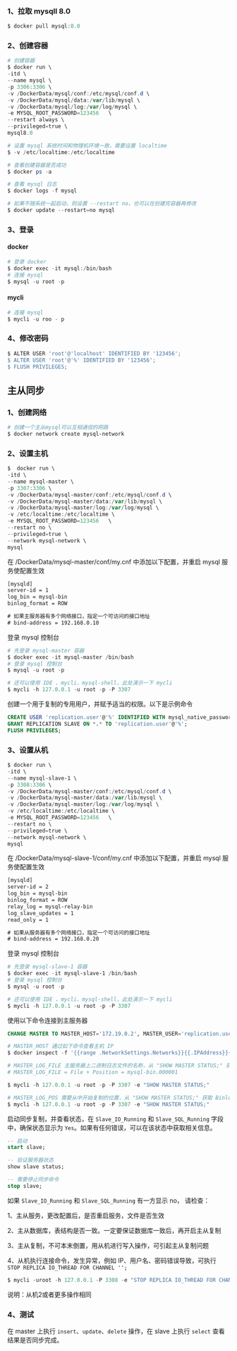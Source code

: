 ### 1、拉取 mysqll 8.0

``` powershell
$ docker pull mysql:8.0
```

### 2、创建容器

``` powershell
# 创建容器
$ docker run \
-itd \
--name mysql \
-p 3306:3306 \
-v /DockerData/mysql/conf:/etc/mysql/conf.d \
-v /DockerData/mysql/data:/var/lib/mysql \
-v /DockerData/mysql/log:/var/log/mysql \
-e MYSQL_ROOT_PASSWORD=123456	\
--restart always \
--privileged=true \
mysql8.0

# 设置 mysql 系统时间和物理机环境一致，需要设置 localtime
$ -v /etc/localtime:/etc/localtime

# 查看创建容器是否成功
$ docker ps -a

# 查看 mysql 日志
$ docker logs -f mysql

# 如果不随系统一起启动，则设置 --restart no，也可以在创建完容器再修改
$ docker update --restart=no mysql
```

### 3、登录

#### docker

``` powershell
# 登录 docker
$ docker exec -it mysql:/bin/bash
# 连接 mysql
$ mysql -u root -p
```

#### mycli

``` powershell
# 连接 mysql
$ mycli -u roo - p
```

### 4、修改密码

``` powershell
$ ALTER USER 'root'@'localhost' IDENTIFIED BY '123456';
$ ALTER USER 'root'@'%' IDENTIFIED BY '123456';
$ FLUSH PRIVILEGES;
```



## 主从同步

### 1、创建网络

``` powershell
# 创建一个主从mysql可以互相通信的网路
$ docker network create mysql-network
```

### 2、设置主机

``` powershell
$  docker run \                                                                                               
-itd \
--name mysql-master \
-p 3307:3306 \
-v /DockerData/mysql-master/conf:/etc/mysql/conf.d \
-v /DockerData/mysql-master/data:/var/lib/mysql \
-v /DockerData/mysql-master/log:/var/log/mysql \
-v /etc/localtime:/etc/localtime \
-e MYSQL_ROOT_PASSWORD=123456   \
--restart no \
--privileged=true \
--network mysql-network \
mysql
```

在 /DockerData/mysql-master/conf/my.cnf 中添加以下配置，并重启 mysql 服务使配置生效

``` tex
[mysqld]
server-id = 1
log_bin = mysql-bin
binlog_format = ROW

# 如果主服务器有多个网络接口，指定一个可访问的接口地址
# bind-address = 192.168.0.10
```

登录 mysql 控制台

``` powershell
# 先登录 mysql-master 容器
$ docker exec -it mysql-master /bin/bash 
# 登录 mysql 控制台
$ mysql -u root -p

# 还可以使用 IDE 、mycli、mysql-shell，此处演示一下 mycli
$ mycli -h 127.0.0.1 -u root -p -P 3307 
```

创建一个用于复制的专用用户，并赋予适当的权限。以下是示例命令

``` sql
CREATE USER 'replication.user'@'%' IDENTIFIED WITH mysql_native_password BY '123456';
GRANT REPLICATION SLAVE ON *.* TO 'replication.user'@'%';
FLUSH PRIVILEGES;
```

### 3、设置从机

``` powershell
$ docker run \                                                                                               
-itd \
--name mysql-slave-1 \
-p 3308:3306 \
-v /DockerData/mysql-master/conf:/etc/mysql/conf.d \
-v /DockerData/mysql-master/data:/var/lib/mysql \
-v /DockerData/mysql-master/log:/var/log/mysql \
-v /etc/localtime:/etc/localtime \
-e MYSQL_ROOT_PASSWORD=123456   \
--restart no \
--privileged=true \
--network mysql-network \
mysql
```

在 /DockerData/mysql-slave-1/conf/my.cnf 中添加以下配置，并重启 mysql 服务使配置生效

``` tex
[mysqld]
server-id = 2
log_bin = mysql-bin
binlog_format = ROW
relay_log = mysql-relay-bin
log_slave_updates = 1
read_only = 1

# 如果从服务器有多个网络接口，指定一个可访问的接口地址
# bind-address = 192.168.0.20
```

登录 mysql 控制台

``` powershell
# 先登录 mysql-slave-1 容器
$ docker exec -it mysql-slave-1 /bin/bash 
# 登录 mysql 控制台
$ mysql -u root -p

# 还可以使用 IDE 、mycli、mysql-shell，此处演示一下 mycli
$ mycli -h 127.0.0.1 -u root -p -P 3307
```

使用以下命令连接到主服务器

``` sql
CHANGE MASTER TO MASTER_HOST='172.19.0.2', MASTER_USER='replication.user', MASTER_PASSWORD='123456', MASTER_LOG_FILE='mysql-bin.000001', MASTER_LOG_POS=108;
```

``` powershell
# MASTER_HOST 通过如下命令查看主机 IP
$ docker inspect -f '{{range .NetworkSettings.Networks}}{{.IPAddress}}{{end}}' mysql-master

# MASTER_LOG_FILE 主服务器上二进制日志文件的名称，从 "SHOW MASTER STATUS;" 获取 
# MASTER_LOG_FILE = File + Position = mysql-bin.000001

$ mycli -h 127.0.0.1 -u root -p -P 3307 -e "SHOW MASTER STATUS;"

# MASTER_LOG_POS 需要从中开始复制的位置，从 "SHOW MASTER STATUS;" 获取 Binlog_Do_DB 值
$ mycli -h 127.0.0.1 -u root -p -P 3307 -e "SHOW MASTER STATUS;"

```

启动同步复制，并查看状态，在 `Slave_IO_Running` 和 `Slave_SQL_Running` 字段中，确保状态显示为 `Yes`。如果有任何错误，可以在该状态中获取相关信息。

``` sql
-- 启动
start slave;

-- 验证服务器状态
show slave status;

-- 需要停止同步命令
stop slave;
```

如果  `Slave_IO_Running` 和 `Slave_SQL_Running` 有一方显示 no， 请检查：

1、主从服务，更改配置后，是否重启服务，文件是否生效

2、主从数据库，表结构是否一致。一定要保证数据库一致后，再开启主从复制

3、主从复制，不可本末倒置，用从机进行写入操作，可引起主从复制问题

4、从机执行连接命令，发生异常，例如 IP、用户名、密码错误导致，可执行 `STOP REPLICA IO_THREAD FOR CHANNEL '';`

``` powershell
$ mycli -uroot -h 127.0.0.1 -P 3308 -e "STOP REPLICA IO_THREAD FOR CHANNEL '';"
```

说明：从机2或者更多操作相同

### 4、测试

在 master 上执行 `insert`、`update`、`delete` 操作，在 slave 上执行 `select` 查看结果是否同步完成。